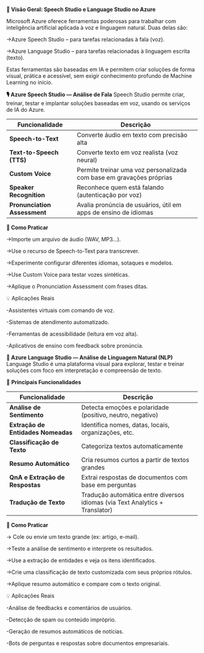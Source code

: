 
**🧠 Visão Geral: Speech Studio e Language Studio no Azure**

Microsoft Azure oferece ferramentas poderosas para trabalhar com inteligência artificial aplicada à voz e linguagem natural. Duas delas são:

->Azure Speech Studio – para tarefas relacionadas à fala (voz).

->Azure Language Studio – para tarefas relacionadas à linguagem escrita (texto).

Estas ferramentas são baseadas em IA e permitem criar soluções de forma visual, prática e acessível, sem exigir conhecimento profundo de Machine Learning no início.

**🎙️ Azure Speech Studio — Análise de Fala**
Speech Studio permite criar, treinar, testar e implantar soluções baseadas em voz, usando os serviços de IA do Azure.


| Funcionalidade               | Descrição                                                            |
| ---------------------------- | -------------------------------------------------------------------- |
| **Speech-to-Text**           | Converte áudio em texto com precisão alta                            |
| **Text-to-Speech (TTS)**     | Converte texto em voz realista (voz neural)                          |
| **Custom Voice**             | Permite treinar uma voz personalizada com base em gravações próprias |
| **Speaker Recognition**      | Reconhece quem está falando (autenticação por voz)                   |
| **Pronunciation Assessment** | Avalia pronúncia de usuários, útil em apps de ensino de idiomas      |


**🧠 Como Praticar**


->Importe um arquivo de áudio (WAV, MP3...).

->Use o recurso de Speech-to-Text para transcrever.

->Experimente configurar diferentes idiomas, sotaques e modelos.

->Use Custom Voice para testar vozes sintéticas.

->Aplique o Pronunciation Assessment com frases ditas.

💡 Aplicações Reais


-Assistentes virtuais com comando de voz.

-Sistemas de atendimento automatizado.

-Ferramentas de acessibilidade (leitura em voz alta).

-Aplicativos de ensino com feedback sobre pronúncia.



**🧾 Azure Language Studio — Análise de Linguagem Natural (NLP)**
Language Studio é uma plataforma visual para explorar, testar e treinar soluções com foco em interpretação e compreensão de texto.

🔧 **Principais Funcionalidades**


| Funcionalidade                     | Descrição                                                                    |
| ---------------------------------- | ---------------------------------------------------------------------------- |
| **Análise de Sentimento**          | Detecta emoções e polaridade (positivo, neutro, negativo)                    |
| **Extração de Entidades Nomeadas** | Identifica nomes, datas, locais, organizações, etc.                          |
| **Classificação de Texto**         | Categoriza textos automaticamente                                            |
| **Resumo Automático**              | Cria resumos curtos a partir de textos grandes                               |
| **QnA e Extração de Respostas**    | Extrai respostas de documentos com base em perguntas                         |
| **Tradução de Texto**              | Tradução automática entre diversos idiomas (via Text Analytics + Translator) |






**🧠 Como Praticar**


-> Cole ou envie um texto grande (ex: artigo, e-mail).

->Teste a análise de sentimento e interprete os resultados.

->Use a extração de entidades e veja os itens identificados.

->Crie uma classificação de texto customizada com seus próprios rótulos.

->Aplique resumo automático e compare com o texto original.


💡 Aplicações Reais


-Análise de feedbacks e comentários de usuários.

-Detecção de spam ou conteúdo impróprio.

-Geração de resumos automáticos de notícias.

-Bots de perguntas e respostas sobre documentos empresariais.

